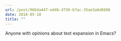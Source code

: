 ```yaml
---
url: /post/966da447-ed46-4736-b7ac-35ae3a6d6686
date: 2018-05-10
title: ""
---
```


Anyone with opinions about text expansion in Emacs?
